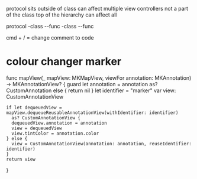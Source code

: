 protocol sits outside of class
can affect multiple view controllers
not a part of the class
top of the hierarchy
can affect all

protocol
-class
--func
-class
--func

cmd + / = change comment to code

# colour changer marker

func mapView(_ mapView: MKMapView, viewFor annotation: MKAnnotation) -> MKAnnotationView? {
    guard let annotation = annotation as? CustomAnnotation else { return nil }
    let identifier = "marker"
    var view: CustomAnnotationView
    
    if let dequeuedView = mapView.dequeueReusableAnnotationView(withIdentifier: identifier)
      as? CustomAnnotationView {
      dequeuedView.annotation = annotation
      view = dequeuedView
      view.tintColor = annotation.color
    } else {
      view = CustomAnnotationView(annotation: annotation, reuseIdentifier: identifier)
    }
    return view
  }
  
